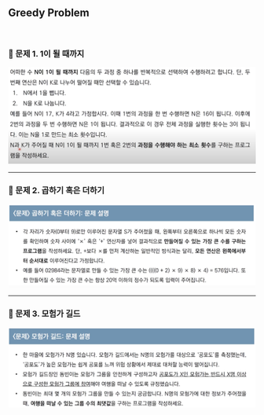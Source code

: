 ## Greedy Problem

<br/>

### 📌 문제 1. 1이 될 때까지

<img src="./problem1.png">

___


### 📌 문제 2. 곱하기 혹은 더하기

<img src="./problem2.png">

<br />

___

### 📌 문제 3. 모험가 길드

<img src="./problem3.png">


